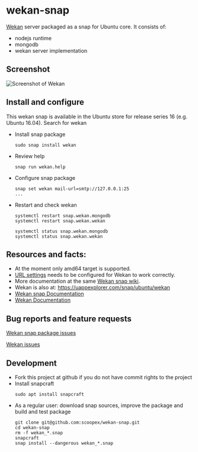 # wekan-snap

[Wekan](https://wekan.github.io) server packaged as a snap for Ubuntu core. It consists of:
  - nodejs runtime
  - mongodb
  - wekan server implementation

## Screenshot

![Screenshot of Wekan][screenshot]

## Install and configure

This wekan snap is available in the Ubuntu store for release series 16 (e.g. Ubuntu 16.04). Search for wekan

 * Install snap package
   ```
   sudo snap install wekan
   ```
 * Review help
   ```
   snap run wekan.help
   ```
 * Configure snap package
   ```
   snap set wekan mail-url=smtp://127.0.0.1:25
   ...
   ```
 * Restart and check wekan
   ```
   systemctl restart snap.wekan.mongodb
   systemctl restart snap.wekan.wekan

   systemctl status snap.wekan.mongodb
   systemctl status snap.wekan.wekan
   ```

## Resources and facts:

 * At the moment only amd64 target is supported.
 * [URL settings](https://github.com/wekan/wekan-snap/wiki/Install) needs to be configured for Wekan to work correctly.
 * More documentation at the same [Wekan snap wiki](https://github.com/wekan/wekan-snap/wiki).
 * Wekan is also at: https://uappexplorer.com/snap/ubuntu/wekan 
 * [Wekan snap Documentation](https://github.com/wekan/wekan-snap/wiki)
 * [Wekan Documentation](https://github.com/wekan/wekan/wiki)

## Bug reports and feature requests

[Wekan snap package issues](https://github.com/wekan/wekan-snap/issues)

[Wekan issues](https://github.com/wekan/wekan/issues)

[screenshot]: https://wekan.github.io/screenshot.png


## Development


 * Fork this project at github if you do not have commit rights to the project
 * Install snapcraft
   ```
   sudo apt install snapcraft
   ```
 * As a regular user: download snap sources, improve the package and build and test package
   ```
   git clone git@github.com:scoopex/wekan-snap.git
   cd wekan-snap
   rm -f wekan_*.snap
   snapcraft
   snap install --dangerous wekan_*.snap
   ```

